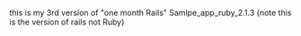 this is my 3rd version of "one month Rails" 
Samlpe_app_ruby_2.1.3  (note this is the version of rails not Ruby)

